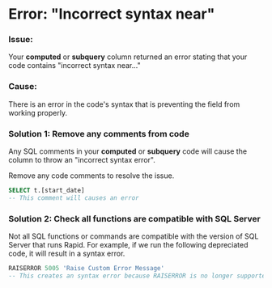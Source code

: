 # Error: "Incorrect syntax near"

### Issue:
Your **computed** or **subquery** column returned an error stating that your code contains "incorrect syntax near..."

### Cause:
There is an error in the code's syntax that is preventing the field from working properly.

### Solution 1: Remove any comments from code

Any SQL comments in your **computed** or **subquery** code will cause the column to throw an "incorrect syntax error".

Remove any code comments to resolve the issue.

```sql
SELECT t.[start_date]
-- This comment will causes an error
```

### Solution 2: Check all functions are compatible with SQL Server

Not all SQL functions or commands are compatible with the version of SQL Server that runs Rapid. For example, if we run the following depreciated code, it will result in a syntax error.

```sql
RAISERROR 5005 'Raise Custom Error Message'
-- This creates an syntax error because RAISERROR is no longer supported.
```